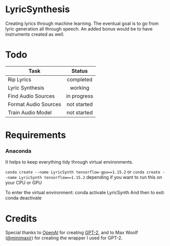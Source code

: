 # LyricSynthesis
Creating lyrics through machine learning. The eventual goal is to go from lyric
generation all through speech. An added bonus would be to have instruments created
as well.


# Todo

| Task       | Status           |
| ------------- |:-------------:|
| Rip Lyrics    | completed |
| Lyric Synthesis | working |
| Find Audio Sources | in progress |
| Format Audio Sources | not started |
| Train Audio Model | not started |



# Requirements
### Anaconda
It helps to keep everything tidy through virtual environments.

```conda create --name LyricSynth tensorflow-gpu==1.15.2```
 or
```conda create --name LyricSynth tensorflow==1.15.2```
 depending if you want to run this on your CPU or GPU

 To enter the virtual environment:
  conda activate LyricSynth
 And then to exit:
  conda deactivate

# Credits
Special thanks to [OpenAI](https://openai.com/) for creating
[GPT-2](https://github.com/openai/gpt-2), and to Max Woolf
([@minimaxir](https://minimaxir.com/)) for creating the wrapper I used for GPT-2.
